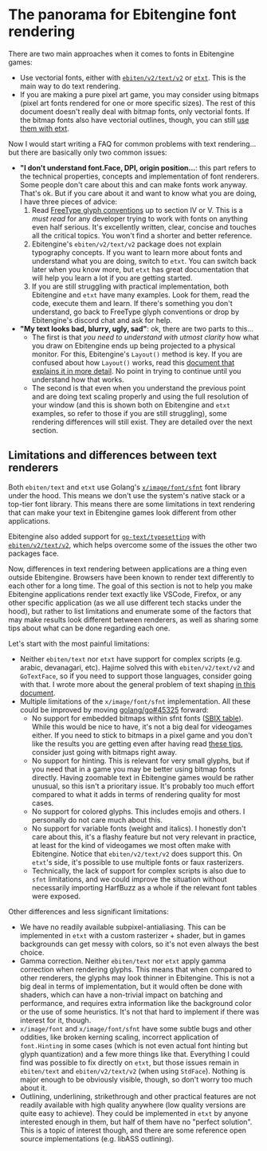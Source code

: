 # The panorama for Ebitengine font rendering

There are two main approaches when it comes to fonts in Ebitengine games:
- Use vectorial fonts, either with [`ebiten/v2/text/v2`](https://pkg.go.dev/github.com/hajimehoshi/ebiten/v2/text/v2) or [`etxt`](https://pkg.go.dev/github.com/tinne26/etxt). This is the main way to do text rendering.
- If you are making a pure pixel art game, you may consider using bitmaps (pixel art fonts rendered for one or more specific sizes). The rest of this document doesn't really deal with bitmap fonts, only vectorial fonts. If the bitmap fonts also have vectorial outlines, though, you can still [use them with etxt](https://github.com/tinne26/etxt/blob/v0.0.9-alpha.7/docs/pixel-tips.md).

Now I would start writing a FAQ for common problems with text rendering... but there are basically only two common issues:
- **"I don't understand font.Face, DPI, origin position...**: this part refers to the technical properties, concepts and implementation of font renderers. Some people don't care about this and can make fonts work anyway. That's ok. But if you care about it and want to know what you are doing, I have three pieces of advice:
	1. Read [FreeType glyph conventions](https://freetype.org/freetype2/docs/glyphs/index.html) up to section IV or V. This is a *must read* for any developer trying to work with fonts on anything even half serious. It's excellently written, clear, concise and touches all the critical topics. You won't find a shorter and better reference.
	2. Ebitengine's `ebiten/v2/text/v2` package does not explain typography concepts. If you want to learn more about fonts and understand what you are doing, switch to `etxt`. You can switch back later when you know more, but `etxt` has great documentation that will help you learn a lot if you are getting started.
	3. If you are still struggling with practical implementation, both Ebitengine and `etxt` have many examples. Look for them, read the code, execute them and learn. If there's something you don't understand, go back to FreeType glyph conventions or drop by Ebitengine's discord chat and ask for help.
- **"My text looks bad, blurry, ugly, sad"**: ok, there are two parts to this...
	- The first is that *you need to understand with utmost clarity* how what you draw on Ebitengine ends up being projected to a physical monitor. For this, Ebitengine's `Layout()` method is key. If you are confused about how `Layout()` works, read this [document that explains it in more detail](https://github.com/tinne26/kage-desk/blob/main/docs/tutorials/ebitengine_game.md#layout). No point in trying to continue until you understand how that works.
	- The second is that even when you understand the previous point and are doing text scaling properly and using the full resolution of your window (and this is shown both on Ebitengine and `etxt` examples, so refer to those if you are still struggling), some rendering differences will still exist. They are detailed over the next section.


## Limitations and differences between text renderers

Both `ebiten/text` and `etxt` use Golang's [`x/image/font/sfnt`](https://pkg.go.dev/golang.org/x/image/font/sfnt) font library under the hood. This means we don't use the system's native stack or a top-tier font library. This means there are some limitations in text rendering that can make your text in Ebitengine games look different from other applications.

Ebitengine also added support for [`go-text/typesetting`](https://github.com/go-text/typesetting) with [`ebiten/v2/text/v2`](https://pkg.go.dev/github.com/hajimehoshi/ebiten/v2/text/v2), which helps overcome some of the issues the other two packages face.

Now, differences in text rendering between applications are a thing even outside Ebitengine. Browsers have been known to render text differently to each other for a long time. The goal of this section is not to help you make Ebitengine applications render text exactly like VSCode, Firefox, or any other specific application (as we all use different tech stacks under the hood), but rather to list limitations and enumerate some of the factors that may make results look different between renderers, as well as sharing some tips about what can be done regarding each one.

Let's start with the most painful limitations:
- Neither `ebiten/text` nor `etxt` have support for complex scripts (e.g. arabic, devanagari, etc). Hajime solved this with `ebiten/v2/text/v2` and `GoTextFace`, so if you need to support those languages, consider going with that. I wrote more about the general problem of text shaping [in this document](https://github.com/tinne26/etxt/blob/v0.0.9-alpha.7/docs/shaping.md).
- Multiple limitations of the `x/image/font/sfnt` implementation. All these could be improved by moving [golang/go#45325](https://github.com/golang/go/issues/45325) forward:
	- No support for embedded bitmaps within sfnt fonts ([SBIX table](https://learn.microsoft.com/en-us/typography/opentype/otspec183/sbix)). While this would be nice to have, it's not a big deal for videogames either. If you need to stick to bitmaps in a pixel game and you don't like the results you are getting even after having read [these tips](https://github.com/tinne26/etxt/blob/v0.0.9-alpha.7/docs/pixel-tips.md), consider just going with bitmaps right away.
	- No support for hinting. This is relevant for very small glyphs, but if you need that in a game you may be better using bitmap fonts directly. Having zoomable text in Ebitengine games would be rather unusual, so this isn't a prioritary issue. It's probably too much effort compared to what it adds in terms of rendering quality for most cases.
	- No support for colored glyphs. This includes emojis and others. I personally do not care much about this.
	- No support for variable fonts (weight and italics). I honestly don't care about this, it's a flashy feature but not very relevant in practice, at least for the kind of videogames we most often make with Ebitengine. Notice that `ebiten/v2/text/v2` does support this. On `etxt`'s side, it's possible to use multiple fonts or faux rasterizers.
	- Technically, the lack of support for complex scripts is also due to `sfnt` limitations, and we could improve the situation without necessarily importing HarfBuzz as a whole if the relevant font tables were exposed.

Other differences and less significant limitations:
- We have no readily available subpixel-antialiasing. This can be implemented in `etxt` with a custom rasterizer + shader, but in games backgrounds can get messy with colors, so it's not even always the best choice.
- Gamma correction. Neither `ebiten/text` nor `etxt` apply gamma correction when rendering glyphs. This means that when compared to other renderers, the glyphs may look thinner in Ebitengine. This is not a big deal in terms of implementation, but it would often be done with shaders, which can have a non-trivial impact on batching and performance, and requires extra information like the background color or the use of some heuristics. It's not that hard to implement if there was interest for it, though.
- `x/image/font` and `x/image/font/sfnt` have some subtle bugs and other oddities, like broken kerning scaling, incorrect application of `font.Hinting` in some cases (which is not even actual font hinting but glyph quantization) and a few more things like that. Everything I could find was possible to fix directly on `etxt`, but those issues remain in `ebiten/text` and `ebiten/v2/text/v2` (when using `StdFace`). Nothing is major enough to be obviously visible, though, so don't worry too much about it.
- Outlining, underlining, strikethrough and other practical features are not readily available with high quality anywhere (low quality versions are quite easy to achieve). They could be implemented in `etxt` by anyone interested enough in them, but half of them have no "perfect solution". This is a topic of interest though, and there are some reference open source implementations (e.g. libASS outlining).
